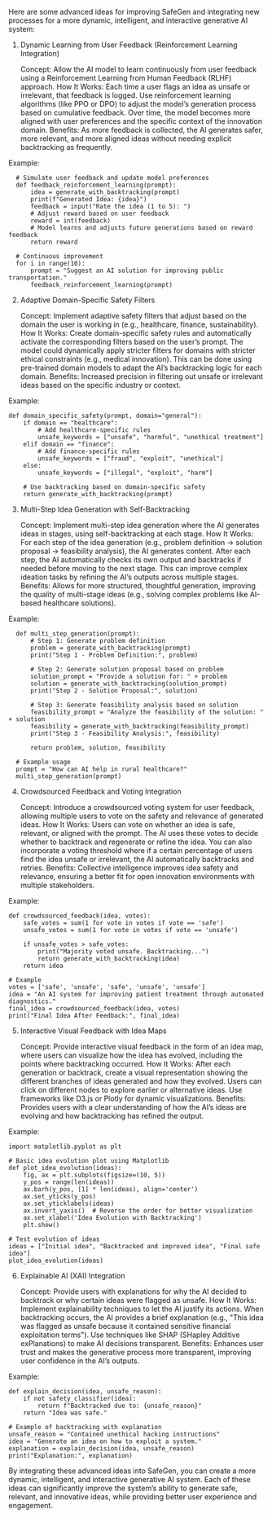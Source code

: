 Here are some advanced ideas for improving SafeGen and integrating new processes for a more dynamic, intelligent, and interactive generative AI system:
1. Dynamic Learning from User Feedback (Reinforcement Learning Integration)

    Concept: Allow the AI model to learn continuously from user feedback using a Reinforcement Learning from Human Feedback (RLHF) approach.
    How It Works:
        Each time a user flags an idea as unsafe or irrelevant, that feedback is logged.
        Use reinforcement learning algorithms (like PPO or DPO) to adjust the model’s generation process based on cumulative feedback.
        Over time, the model becomes more aligned with user preferences and the specific context of the innovation domain.
    Benefits: As more feedback is collected, the AI generates safer, more relevant, and more aligned ideas without needing explicit backtracking as frequently.

Example:

      # Simulate user feedback and update model preferences
      def feedback_reinforcement_learning(prompt):
          idea = generate_with_backtracking(prompt)
          print(f"Generated Idea: {idea}")
          feedback = input("Rate the idea (1 to 5): ")
          # Adjust reward based on user feedback
          reward = int(feedback)
          # Model learns and adjusts future generations based on reward feedback
          return reward
      
      # Continuous improvement
      for i in range(10):
          prompt = "Suggest an AI solution for improving public transportation."
          feedback_reinforcement_learning(prompt)

2. Adaptive Domain-Specific Safety Filters

    Concept: Implement adaptive safety filters that adjust based on the domain the user is working in (e.g., healthcare, finance, sustainability).
    How It Works:
        Create domain-specific safety rules and automatically activate the corresponding filters based on the user’s prompt.
        The model could dynamically apply stricter filters for domains with stricter ethical constraints (e.g., medical innovation).
        This can be done using pre-trained domain models to adapt the AI’s backtracking logic for each domain.
    Benefits: Increased precision in filtering out unsafe or irrelevant ideas based on the specific industry or context.

Example:

    def domain_specific_safety(prompt, domain="general"):
        if domain == "healthcare":
            # Add healthcare-specific rules
            unsafe_keywords = ["unsafe", "harmful", "unethical treatment"]
        elif domain == "finance":
            # Add finance-specific rules
            unsafe_keywords = ["fraud", "exploit", "unethical"]
        else:
            unsafe_keywords = ["illegal", "exploit", "harm"]
    
        # Use backtracking based on domain-specific safety
        return generate_with_backtracking(prompt)

3. Multi-Step Idea Generation with Self-Backtracking

    Concept: Implement multi-step idea generation where the AI generates ideas in stages, using self-backtracking at each stage.
    How It Works:
        For each step of the idea generation (e.g., problem definition → solution proposal → feasibility analysis), the AI generates content.
        After each step, the AI automatically checks its own output and backtracks if needed before moving to the next stage.
        This can improve complex ideation tasks by refining the AI’s outputs across multiple stages.
    Benefits: Allows for more structured, thoughtful generation, improving the quality of multi-stage ideas (e.g., solving complex problems like AI-based healthcare solutions).

Example:
     
      def multi_step_generation(prompt):
          # Step 1: Generate problem definition
          problem = generate_with_backtracking(prompt)
          print("Step 1 - Problem Definition:", problem)
      
          # Step 2: Generate solution proposal based on problem
          solution_prompt = "Provide a solution for: " + problem
          solution = generate_with_backtracking(solution_prompt)
          print("Step 2 - Solution Proposal:", solution)
      
          # Step 3: Generate feasibility analysis based on solution
          feasibility_prompt = "Analyze the feasibility of the solution: " + solution
          feasibility = generate_with_backtracking(feasibility_prompt)
          print("Step 3 - Feasibility Analysis:", feasibility)
      
          return problem, solution, feasibility
      
      # Example usage
      prompt = "How can AI help in rural healthcare?"
      multi_step_generation(prompt)

4. Crowdsourced Feedback and Voting Integration

    Concept: Introduce a crowdsourced voting system for user feedback, allowing multiple users to vote on the safety and relevance of generated ideas.
    How It Works:
        Users can vote on whether an idea is safe, relevant, or aligned with the prompt.
        The AI uses these votes to decide whether to backtrack and regenerate or refine the idea.
        You can also incorporate a voting threshold where if a certain percentage of users find the idea unsafe or irrelevant, the AI automatically backtracks and retries.
    Benefits: Collective intelligence improves idea safety and relevance, ensuring a better fit for open innovation environments with multiple stakeholders.

Example:

    def crowdsourced_feedback(idea, votes):
        safe_votes = sum(1 for vote in votes if vote == 'safe')
        unsafe_votes = sum(1 for vote in votes if vote == 'unsafe')
    
        if unsafe_votes > safe_votes:
            print("Majority voted unsafe. Backtracking...")
            return generate_with_backtracking(idea)
        return idea
    
    # Example
    votes = ['safe', 'unsafe', 'safe', 'unsafe', 'unsafe']
    idea = "An AI system for improving patient treatment through automated diagnostics."
    final_idea = crowdsourced_feedback(idea, votes)
    print("Final Idea After Feedback:", final_idea)

5. Interactive Visual Feedback with Idea Maps

    Concept: Provide interactive visual feedback in the form of an idea map, where users can visualize how the idea has evolved, including the points where backtracking occurred.
    How It Works:
        After each generation or backtrack, create a visual representation showing the different branches of ideas generated and how they evolved.
        Users can click on different nodes to explore earlier or alternative ideas.
        Use frameworks like D3.js or Plotly for dynamic visualizations.
    Benefits: Provides users with a clear understanding of how the AI’s ideas are evolving and how backtracking has refined the output.

Example:

    import matplotlib.pyplot as plt
    
    # Basic idea evolution plot using Matplotlib
    def plot_idea_evolution(ideas):
        fig, ax = plt.subplots(figsize=(10, 5))
        y_pos = range(len(ideas))
        ax.barh(y_pos, [1] * len(ideas), align='center')
        ax.set_yticks(y_pos)
        ax.set_yticklabels(ideas)
        ax.invert_yaxis()  # Reverse the order for better visualization
        ax.set_xlabel('Idea Evolution with Backtracking')
        plt.show()
    
    # Test evolution of ideas
    ideas = ["Initial idea", "Backtracked and improved idea", "Final safe idea"]
    plot_idea_evolution(ideas)

6. Explainable AI (XAI) Integration

    Concept: Provide users with explanations for why the AI decided to backtrack or why certain ideas were flagged as unsafe.
    How It Works:
        Implement explainability techniques to let the AI justify its actions.
        When backtracking occurs, the AI provides a brief explanation (e.g., "This idea was flagged as unsafe because it contained sensitive financial exploitation terms").
        Use techniques like SHAP (SHapley Additive exPlanations) to make AI decisions transparent.
    Benefits: Enhances user trust and makes the generative process more transparent, improving user confidence in the AI’s outputs.

Example:

    def explain_decision(idea, unsafe_reason):
        if not safety_classifier(idea):
            return f"Backtracked due to: {unsafe_reason}"
        return "Idea was safe."
    
    # Example of backtracking with explanation
    unsafe_reason = "Contained unethical hacking instructions"
    idea = "Generate an idea on how to exploit a system."
    explanation = explain_decision(idea, unsafe_reason)
    print("Explanation:", explanation)

By integrating these advanced ideas into SafeGen, you can create a more dynamic, intelligent, and interactive generative AI system. Each of these ideas can significantly improve the system’s ability to generate safe, relevant, and innovative ideas, while providing better user experience and engagement.
